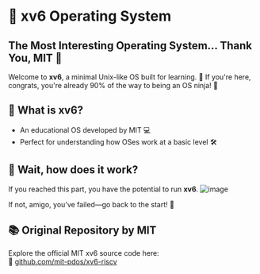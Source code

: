 # 🎯 xv6 Operating System

## The Most Interesting Operating System... Thank You, MIT 🙌

Welcome to **xv6**, a minimal Unix-like OS built for learning. 🧠 If you're here, congrats, you're already 90% of the way to being an OS ninja! 🥷

## 🚀 What is xv6?
- An educational OS developed by MIT 💻
- Perfect for understanding how OSes work at a basic level 🛠️

## 🤔 Wait, how does it work?
If you reached this part, you have the potential to run **xv6**. 
![image](https://github.com/user-attachments/assets/dd45eb4d-d56f-4334-80d3-823a47cdbc3f)

If not, amigo, you’ve failed—go back to the start! 🔄

## 📚 Original Repository by MIT
Explore the official MIT xv6 source code here:  
🔗 [github.com/mit-pdos/xv6-riscv](https://github.com/mit-pdos/xv6-riscv)
